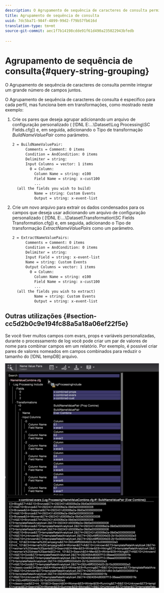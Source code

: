 ```yaml
---
description: O Agrupamento de sequência de caracteres de consulta permite integrar um grande número de campos juntos.
title: Agrupamento de sequência de consulta
uuid: 7dc5ba71-984f-4899-99d2-f79b57fb616d
translation-type: tm+mt
source-git-commit: aec1f7b14198cdde91f61d490a235022943bfedb

---
```



# Agrupamento de sequência de consulta{#query-string-grouping}

O Agrupamento de sequência de caracteres de consulta permite integrar um grande número de campos juntos.

O Agrupamento de sequência de caracteres de consulta é específico para cada perfil, mas funciona bem em transformações, como mostrado neste exemplo:

1. Crie os pares que deseja agrupar adicionando um arquivo de configuração personalizado ( [!DNL E:\...\Dataset\Log Processing\SC Fields.cfg]) e, em seguida, adicionando o Tipo de transformação *BuildNameValuePair* como parâmetro.

   ```
   2 = BuildNameValuePair:  
         Comments = Comment: 0 items 
         Condition = AndCondition: 0 items 
         Delimiter = string:  
         Input Columns = vector: 1 items 
           0 = Column:  
             Column Name = string: e100 
             Field Name = string: x-cust100 
             ...  
     (all the fields you wish to build)
             Name = string: Custom Events 
             Output = string: x-event-list       
   ```

1. Crie um novo arquivo para extrair os dados condensados para os campos que deseja usar adicionando um arquivo de configuração personalizado ( [!DNL E:\...\Dataset\Transformation\SC Fields Transformation.cfg]) e, em seguida, adicionando o Tipo de transformação *ExtractNameValuePairs* como um parâmetro.

   ```
   2 = ExtractNameValuePairs:  
         Comments = Comment: 0 items 
         Condition = AndCondition: 0 items 
         Delimiter = string:  
         Input Field = string: x-event-list 
         Name = string: Custom Events 
         Output Columns = vector: 1 items 
           0 = Column:  
             Column Name = string: e100 
             Field Name = string: x-cust100 
             ...  
     (all the fields you wish to extract) 
             Name = string: Custom Events 
             Output = string: x-event-list   
   ```

## Outras utilizações {#section-cc5d2b0c9e194fc88a5a18a06ef22f5e}

Se você tiver muitos campos com evars, props e variáveis personalizadas, durante o processamento de log você pode criar um par de valores de nome para combinar campos em um relatório. Por exemplo, é possível criar pares de valores nomeados em campos combinados para reduzir o tamanho do [!DNL tempDB] arquivo.

![](assets/query_string_grouping.png)
